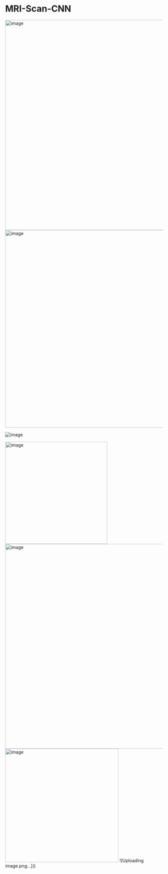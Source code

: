 # MRI-Scan-CNN

<img width="670" alt="image" src="https://github.com/user-attachments/assets/3e720c7c-2145-4960-aecd-6f41ee6d9ef6">


<img width="630" alt="image" src="https://github.com/user-attachments/assets/7f46c57d-5378-4a12-924f-86bbabbba3a2">

![image](https://github.com/user-attachments/assets/0b929f85-8035-40dd-a86e-35edde82cd22)

<img width="326" alt="image" src="https://github.com/user-attachments/assets/1c29c17a-8ed6-462d-8951-4a6ff8a162d6">
<img width="653" alt="image" src="https://github.com/user-attachments/assets/50d1593a-1591-4889-90b4-81589aff53d6">
<img width="362" alt="image" src="https://github.com/user-attachments/assets/b72b93d3-43ae-459b-91ba-9e543db55377">
![Uploading image.png…]()

